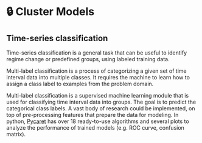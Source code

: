# 🔒 Cluster Models

## Time-series classification 

Time-series classification is a general task that can be useful to identify 
regime change or predefined groups, using labeled training data.

Multi-label classification is a process of categorizing a given set of time
interval data into multiple classes. It requires the machine to learn how to 
assign a class label to examples from the problem domain.

Multi-label classification is a supervised machine learning module that is used 
for classifying time interval data into groups. The goal is to predict the 
categorical class labels. A vast body of research could be implemented, on top 
of pre-processing features that prepare the data for modeling. In python, 
[Pycaret](https://pycaret.gitbook.io/docs/get-started/quickstart#classification) 
has over 18 ready-to-use algorithms and several plots to analyze the 
performance of trained models (e.g. ROC curve, confusion matrix).